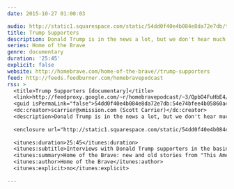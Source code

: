 ```yaml
---
date: 2015-10-27 01:00:03

audio: http://static1.squarespace.com/static/54dd0f40e4b084e8da72e7db/t/55fd7d73e4b0e00d15c6d65d/1442676099070/burnedchurches3.mp3/original/burnedchurches3.mp3
title: Trump Supporters
description: Donald Trump is in the news a lot, but we don't hear much from his supporters. Scott Carrier figured Nevada was a good place to find some.
series: Home of the Brave
genre: documentary
duration: '25:45'
explicit: false
website: http://homebrave.com/home-of-the-brave//trump-supporters
feed: http://feeds.feedburner.com/homebravepodcast
rss: >
  <title>Trump Supporters [documentary]</title>
  <link>http://feedproxy.google.com/~r/homebravepodcast/~3/QpbO4FuHbE4/trump-supporters</link>
  <guid isPermaLink="false">54dd0f40e4b084e8da72e7db:54e74bfee4b05860a4652c80:56211219e4b08826f25998d3</guid>
  <dc:creator>scarrier@xmission.com (Scott Carrier)</dc:creator>
  <description>Donald Trump is in the news a lot, but we don't hear much from his supporters. I figured Nevada was a good place to find some.</description>
  
  <enclosure url="http://static1.squarespace.com/static/54dd0f40e4b084e8da72e7db/t/56211266e4b0a369c4970c63/1445008012064/trumpsupporters.mp3" length="24787113" type="audio/mpeg" />
  
  <itunes:duration>25:45</itunes:duration>
  <itunes:subtitle>Interviews with Donald Trump supporters in the basin and range desert of Nevada.</itunes:subtitle>
  <itunes:summary>Home of the Brave: new and old stories from "This American Life" contributor Scott Carrier.</itunes:summary>
  <itunes:author>Home of the Brave</itunes:author>
  <itunes:explicit>no</itunes:explicit>
  
---
```

